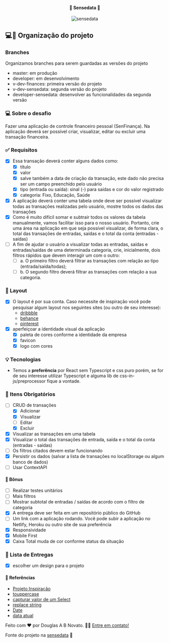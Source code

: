 <h4 align="center"> 
	🚧 Sensedata 🚀
</h4>

<p align="center" style="display: flex; align-items: flex-start; justify-content: center;">
  <img alt="sensedata" title="#sensedata" src="./.github/template.png">
</p>    

## 💻🔖 Organização do projeto

### Branches

Organizamos branches para serem guardadas as versões do projeto
- master: em produção
- developer: em desenvolvimento
- v-dev-finances: primeira versão do projeto
- v-dev-sensedata: segunda versão do projeto
- developer-sensedata: desenvolver as funcionalidades da segunda versão

### 💻 Sobre o desafio

Fazer uma aplicação de controle financeiro pessoal (SenFinança). Na aplicação deverá ser possível criar, visualizar, editar ou excluir uma transação financeira.

### ✅ Requisitos

- [x] Essa transação deverá conter alguns dados como: 
  - [x] título  
  - [x] valor 
  - [x] salve também a data de criação da transação, este dado não precisa ser um campo preenchido pelo usuário
  - [x] tipo (entrada ou saída): sinal (-) para saídas e cor do valor registrado
  - [x] categoria: Fixo, Educação, Saúde
- [x] A aplicação deverá conter uma tabela onde deve ser possível visualizar todas as transações realizadas pelo usuário, mostre todos os dados das transações
- [x] Como é muito difícil somar e subtrair todos os valores da tabela manualmente, vamos facilitar isso para o nosso usuário. Portanto, crie uma área na aplicação em que seja possível visualizar, de forma clara, o total das transações de entradas, saídas e o total da conta (entradas - saídas)
- [ ] A fim de ajudar o usuário a visualizar todas as entradas, saídas e entradas/saídas de uma determinada categoria, crie, inicialmente, dois filtros rápidos que devem interagir um com o outro:
  - [ ] a. O primeiro filtro deverá filtrar as transações com relação ao tipo
  (entrada/saída/todas);
  - [ ] b. O segundo filtro deverá filtrar as transações com relação a sua
  categoria.

### 🎨 Layout

- [x] O layout é por sua conta. Caso necessite de inspiração você pode pesquisar algum layout nos seguintes sites (ou outro de seu interesse):
  - [dribbble](https://dribbble.com/) 
  - [behance](https://www.behance.net/) 
  - [pinterest](https://br.pinterest.com/) 
- [x] aperfeiçoar a identidade visual da aplicação
  - [x] paleta de cores conforme a identidade da empresa
  - [x] favicon
  - [x] logo com cores

### 💡 Tecnologias  

- Temos a **preferência** por React sem Typescript e css puro porém, se for de seu interesse utilizar Typescript e alguma lib de css-in-js/preprocessor fique a vontade.

### 🚀 Itens Obrigatórios

- [ ] CRUD de transações
  - [x] Adicionar
  - [x] Visualizar
  - [ ] Editar
  - [x] Excluir  
- [x] Visualizar as transações em uma tabela
- [x] Visualizar o total das transações de entrada, saída e o total da conta (entradas - saídas)
- [ ] Os filtros citados devem estar funcionando
- [x] Persistir os dados (salvar a lista de transações no localStorage ou algum banco de dados)
- [ ] Usar ContextAPI

#### 🚀 Bônus

- [ ] Realizar testes unitários
- [ ] Mais filtros
- [ ] Mostrar subtotal de entradas / saídas de acordo com o filtro de categoria
- [x] A entrega deve ser feita em um repositório público do GitHub
- [ ] Um link com a aplicação rodando. Você pode subir a aplicação no Netlify, Heroku ou outro site de sua preferência
- [x] Responsividade 
- [x] Mobile First
- [x] Caixa Total muda de cor conforme status da situação
 
### 📅 Lista de Entregas

- [x] escolher um design para o projeto

#### 📅 Referências

- [Projeto Inspiração](https://senfinanca-sensedata.netlify.app/)
- [touppercase](https://www.w3schools.com/jsref/jsref_touppercase.asp#:~:text=The%20toUpperCase()%20method%20converts,not%20change%20the%20original%20string.)
- [capturar valor de um Select](https://www.youtube.com/watch?v=Nwh7zHicmwU)
- [replace string](https://www.devmedia.com.br/javascript-replace-substituindo-valores-em-uma-string/39176)
- [Date](https://blog.betrybe.com/javascript/javascript-date/)
- [data atual](https://www.freecodecamp.org/portuguese/news/date-now-em-javascript-como-obter-a-data-atual-em-javascript/) 

Feito com ❤️ por Douglas A B Novato. 👋🏽 [Entre em contato!](https://www.linkedin.com/in/douglasabnovato/)
 
Fonte do projeto na [sensedata](https://sensedata.com.br/) 👋  